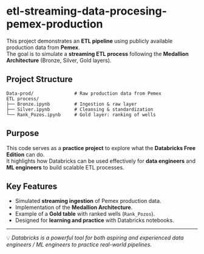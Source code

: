 # etl-streaming-data-procesing-pemex-production

This project demonstrates an **ETL pipeline** using publicly available production data from **Pemex**.  
The goal is to simulate a **streaming ETL process** following the **Medallion Architecture** (Bronze, Silver, Gold layers).

## Project Structure

```text
Data-prod/               # Raw production data from Pemex
ETL process/
├── Bronze.ipynb         # Ingestion & raw layer
├── Silver.ipynb         # Cleansing & standardization
└── Rank_Pozos.ipynb     # Gold layer: ranking of wells
```




## Purpose

This code serves as a **practice project** to explore what the **Databricks Free Edition** can do.  
It highlights how Databricks can be used effectively for **data engineers** and **ML engineers** to build scalable ETL processes.  

## Key Features

- Simulated **streaming ingestion** of Pemex production data.  
- Implementation of the **Medallion Architecture**.  
- Example of a **Gold table** with ranked wells (`Rank_Pozos`).  
- Designed for **learning and practice** with Databricks notebooks.  

---

💡 *Databricks is a powerful tool for both aspiring and experienced data engineers / ML engineers to practice real-world pipelines.*
